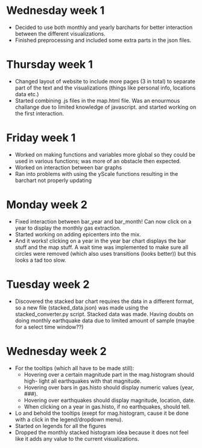 # Wednesday week 1
- Decided to use both monthly and yearly barcharts for better interaction
  between the different visualizations.
- Finished preprocessing and included some extra parts in the json files.
# Thursday week 1
- Changed layout of website to include more pages (3 in total) to separate
  part of the text and the visualizations (things like personal info, locations
    data etc.)
- Started combining .js files in the map.html file. Was an enourmous challange due
  to limited knowledge of javascript. and started working on
  the first interaction.
# Friday week 1
- Worked on making functions and variables more global so they could be used in
  various functions; was more of an obstacle then expected.
- Worked on interaction between bar graphs
- Ran into problems with using the yScale functions resulting in the barchart not
  properly updating
# Monday week 2
- Fixed interaction between bar_year and bar_month! Can now click on a year to display
  the monthly gas extraction.
- Started working on adding epicenters into the mix.
- And it works! clicking on a year in the year bar chart displays the bar stuff
  and the map stuff. A wait time was implemented to make sure all circles were
  removed (which also uses transitions (looks better)) but this looks a tad
  too slow.
# Tuesday week 2
- Discovered the stacked bar chart requires the data in a different format,
  so a new file (stacked_data.json) was made using the stacked_converter.py
  script. Stacked data was made. Having doubts on doing monthly earthquake data
  due to limited amount of sample (maybe for a select time window??)
# Wednesday week 2
- For the tooltips (which all have to be made still):
  - Hovering over a certain magnitude part in the mag.histogram should high-
    light all earthquakes with that magnitude.
  - Hovering over bars in gas.histo should display numeric values (year, ###).
  - Hovering over earthquakes should display magnitude, location, date.
  - When clicking on a year in gas.histo, if no earthquakes, should tell.
- Lo and behold the tooltips (exept for mag.histogram, cause it be done with
  a click in the legend/dropdown menu).
- Started on legends for all the figures
- Dropped the monthly stacked histogram idea because it does not feel like
  it adds any value to the current visualizations.

